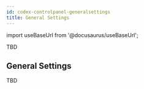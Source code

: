 ```yaml
---
id: codex-controlpanel-generalsettings
title: General Settings
---
```


import useBaseUrl from '@docusaurus/useBaseUrl';

TBD

## General Settings

TBD